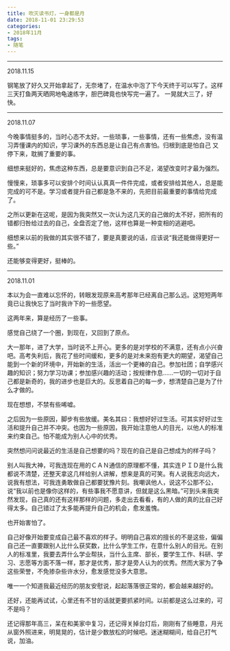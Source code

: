 ```yaml
---
title: 吹灭读书灯，一身都是月
date: 2018-11-01 23:29:53
categories:
- 2018年11月
tags:
- 随笔
---
```


----------
2018.11.15

<!--more-->

钢笔放了好久又开始拿起了，无奈堵了，在温水中泡了下今天终于可以写了。这样三天打鱼两天晒网地龟速练字，胆巴碑竟也快写完一遍了。
一晃就大三了，好快。

----------
2018.11.07

今晚事情挺多的，当时心态不太好。一些琐事，一些事情，还有一些焦虑，没有温习弄懂课内的知识，学习课外的东西总是让自己有点害怕。归根到底是怕自己 又停下来，耽搁了重要的事。

细想来挺好的，焦虑这种东西，总是要意识到自己不足，渴望改变时才最为强烈。

慢慢来，琐事多可以安排个时间认认真真一件件完成，或者安排给其他人，总是能完成的可不是。学习或者提升自己都是急不来的，先把目前最重要的事情给完成了。

之所以更新在这呢，是因为我突然又一次认为这几天的自己做的太不好，把所有的错都归咎给过去的自己，全盘否定了他，这样也算是一种变相的逃避吧。

细想来以前的我做的其实很不错了，要是真要说的话，应该说“我还能做得更好一些。”

还能够变得更好，挺棒的。

----------
2018.11.01

本以为会一直难以忘怀的，转眼发现原来高考那年已经离自己那么远。这短短两年竟已让我快忘了当时我许下的一些愿望。

这两年来，算是经历了一些事。

感觉自己绕了一个圈，到现在，又回到了原点。

大一那年，进了大学，当时说不上开心。更多的是对学校的不满意，还有点小兴奋吧。高考失利后，我花了些时间缓和，更多的是对未来抱有更大的期望，渴望自己能到一个新的环境中，开始新的生活，活出一个更棒的自己。参加社团；自学感兴趣的知识；努力学习功课；参加感兴趣的活动；按规律作息......一切的一切对于自己都是新奇的，我的进步也是巨大的。反思着自己的每一步，想清楚自己是为了什么才做的。

现在想想，不禁有些唏嘘。

之后因为一些原因，脚步有些放缓。美名其曰：我想好好过生活。可其实好好过生活和提升自己并不冲突。也因为一些原因，我开始注意他人的目光，以他人的标准来约束自己。怕不能成为别人心中的优秀。

突然想问问说最近的生活是自己想要的吗？现在的自己是自己想成为的样子吗？

别人叫我大神，可我连现在用的ＣＡＮ通信的原理都不懂，其实连ＰＩＤ是什么我都说不清楚，还整天拿这几样给别人讲解，想来是真的可笑。有人说我志向远大，说我有想法，可我连勇敢做自己都要犹豫片刻。我嘲讽他人，说这不公那不公，说“我以前也是像你这样的，有些事我不愿意讲，但就是这么黑暗。”可到头来我突然发现，自己真的还有这样那样的问题，多走出去看看，有的人做的真的比自己好得太多。自己错过了太多能再提升自己的机会，愈发羞愧。

也开始害怕了。

自己好像开始要变成自己最不喜欢的样子。明明自己喜欢的擅长的不是这些，偏偏自己还一直要跟别人比什么获奖数，比什么学生工作，在意什么别人的目光。在别人的标准里，我要去弄什么学业帮扶，当什么主席、部长，要学生工作、科研、学习、志愿等方面不落一样，那才是优秀，那才是旁人认为的优秀。然而大家为了争这些荣誉，不免掺杂些许水分，愈发感觉没多大意思。

唯一一个知道我最近经历的朋友安慰说，起起落落很正常的，都会越来越好的。

还好，还能再试试，心里还有不甘的话就更要抓紧时间。以前都是这么过来的，可不是吗？

还记得那年高三，呆在和美家中复习，还记得关掉台灯后，刚刚有了些睡意，月光从窗外照进来，明晃晃的，估计是少数放松的时候吧。迷迷糊糊间，给自己打气说，加油。
